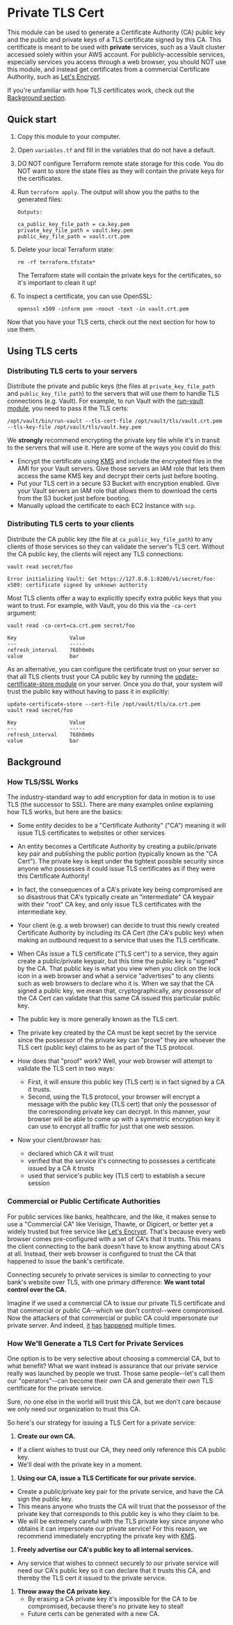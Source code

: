 # Private TLS Cert

This module can be used to generate a Certificate Authority (CA) public key and the public and private keys of a 
TLS certificate signed by this CA. This certificate is meant to be used with **private** services, such as a Vault 
cluster accessed solely within your AWS account. For publicly-accessible services, especially services you access 
through a web browser, you should NOT use this module, and instead get certificates from a commercial Certificate 
Authority, such as [Let's Encrypt](https://letsencrypt.org/).

If you're unfamiliar with how TLS certificates work, check out the [Background section](#background).




## Quick start

1. Copy this module to your computer.

1. Open `variables.tf` and fill in the variables that do not have a default.

1. DO NOT configure Terraform remote state storage for this code. You do NOT want to store the state files as they 
   will contain the private keys for the certificates.

1. Run `terraform apply`. The output will show you the paths to the generated files:

    ```
    Outputs:
    
    ca_public_key_file_path = ca.key.pem
    private_key_file_path = vault.key.pem
    public_key_file_path = vault.crt.pem
    ```
    
1. Delete your local Terraform state:

    ```
    rm -rf terraform.tfstate*
    ```

   The Terraform state will contain the private keys for the certificates, so it's important to clean it up!

1. To inspect a certificate, you can use OpenSSL:

    ```
    openssl x509 -inform pem -noout -text -in vault.crt.pem
    ```

Now that you have your TLS certs, check out the next section for how to use them.




## Using TLS certs


### Distributing TLS certs to your servers

Distribute the private and public keys (the files at `private_key_file_path` and `public_key_file_path`) to the 
servers that will use them to handle TLS connections (e.g. Vault). For example, to run Vault with the [run-vault 
module](https://github.com/hashicorp/terraform-aws-vault/tree/master/modules/run-vault), you need to pass it the TLS certs: 

```
/opt/vault/bin/run-vault --tls-cert-file /opt/vault/tls/vault.crt.pem --tls-key-file /opt/vault/tls/vault.key.pem
```   

We **strongly** recommend encrypting the private key file while it's in transit to the servers that will use it. Here 
are some of the ways you could do this:

* Encrypt the certificate using [KMS](https://aws.amazon.com/kms/) and include the encrypted files in the AMI for your
  Vault servers. Give those servers an IAM role that lets them access the same KMS key and decrypt their certs just
  before booting.
* Put your TLS cert in a secure S3 Bucket with encryption enabled. Give your Vault servers an IAM role that allows them
  to download the certs from the S3 bucket just before booting.
* Manually upload the certificate to each EC2 Instance with `scp`.


### Distributing TLS certs to your clients   
   
Distribute the CA public key (the file at `ca_public_key_file_path`) to any clients of those services so they can 
validate the server's TLS cert. Without the CA public key, the clients will reject any TLS connections: 

```
vault read secret/foo

Error initializing Vault: Get https://127.0.0.1:8200/v1/secret/foo: x509: certificate signed by unknown authority
```

Most TLS clients offer a way to explicitly specify extra public keys that you want to trust. For example, with 
Vault, you do this via the `-ca-cert` argument:

```
vault read -ca-cert=ca.crt.pem secret/foo

Key                 Value
---                 -----
refresh_interval    768h0m0s
value               bar
```

As an alternative, you can configure the certificate trust on your server so that all TLS clients trust your CA
public key by running the [update-certificate-store module](https://github.com/hashicorp/terraform-aws-vault/tree/master/modules/update-certificate-store) on your server. Once 
you do that, your system will trust the public key without having to pass it in explicitly:

```
update-certificate-store --cert-file /opt/vault/tls/ca.crt.pem
vault read secret/foo

Key                 Value
---                 -----
refresh_interval    768h0m0s
value               bar
```



## Background


### How TLS/SSL Works

The industry-standard way to add encryption for data in motion is to use TLS (the successor to SSL). There are many 
examples online explaining how TLS works, but here are the basics:

- Some entity decides to be a "Certificate Authority" ("CA") meaning it will issue TLS certificates to websites or 
  other services

- An entity becomes a Certificate Authority by creating a public/private key pair and publishing the public portion 
  (typically known as the "CA Cert"). The private key is kept under the tightest possible security since anyone who 
  possesses it could issue TLS certificates as if they were this Certificate Authority!

- In fact, the consequences of a CA's private key being compromised are so disastrous that CA's typically create an 
  "intermediate" CA keypair with their "root" CA key, and only issue TLS certificates with the intermediate key.

- Your client (e.g. a web browser) can decide to trust this newly created Certificate Authority by including its CA 
  Cert (the CA's public key) when making an outbound request to a service that uses the TLS certificate.

- When CAs issue a TLS certificate ("TLS cert") to a service, they again create a public/private keypair, but this time 
  the public key is "signed" by the CA. That public key is what you view when you click on the lock icon in a web 
  browser and what a service "advertises" to any clients such as web browsers to declare who it is. When we say that 
  the CA signed a public key, we mean that, cryptographically, any possessor of the CA Cert can validate that this same 
  CA issued this particular public key.

- The public key is more generally known as the TLS cert.

- The private key created by the CA must be kept secret by the service since the possessor of the private key can 
  "prove" they are whoever the TLS cert (public key) claims to be as part of the TLS protocol.

- How does that "proof" work? Well, your web browser will attempt to validate the TLS cert in two ways:
  - First, it will ensure this public key (TLS cert) is in fact signed by a CA it trusts.
  - Second, using the TLS protocol, your browser will encrypt a message with the public key (TLS cert) that only the
    possessor of the corresponding private key can decrypt. In this manner, your browser will be able to come up with a
    symmetric encryption key it can use to encrypt all traffic for just that one web session.

- Now your client/browser has:
  - declared which CA it will trust
  - verified that the service it's connecting to possesses a certificate issued by a CA it trusts
  - used that service's public key (TLS cert) to establish a secure session


### Commercial or Public Certificate Authorities

For public services like banks, healthcare, and the like, it makes sense to use a "Commercial CA" like Verisign, Thawte,
or Digicert, or better yet a widely trusted but free service like [Let's Encrypt](https://letsencrypt.org/). That's 
because every web browser comes pre-configured with a set of CA's that it trusts. This means the client connecting to 
the bank doesn't have to know anything about CA's at all. Instead, their web browser is configured to trust the CA that 
happened to issue the bank's certificate.

Connecting securely to private services is similar to connecting to your bank's website over TLS, with one primary 
difference: **We want total control over the CA.**

Imagine if we used a commercial CA to issue our private TLS certificate and that commercial or public CA--which we 
don't control--were compromised. Now the attackers of that commercial or public CA could impersonate our private server. 
And indeed, [it](https://www.theguardian.com/technology/2011/sep/05/diginotar-certificate-hack-cyberwar) [has](
https://www.schneier.com/blog/archives/2012/02/verisign_hacked.html) [happened](
http://www.infoworld.com/article/2623707/hacking/the-real-security-issue-behind-the-comodo-hack.html)
multiple times.


### How We'll Generate a TLS Cert for Private Services

One option is to be very selective about choosing a commercial CA, but to what benefit? What we want instead is 
assurance that our private service really was launched by people we trust. Those same people--let's call them our 
"operators"--can become their *own* CA and generate their *own* TLS certificate for the private service.

Sure, no one else in the world will trust this CA, but we don't care because we only need our organization to trust 
this CA.

So here's our strategy for issuing a TLS Cert for a private service:

1. **Create our own CA.**
  - If a client wishes to trust our CA, they need only reference this CA public key.
  - We'll deal with the private key in a moment.

1. **Using our CA, issue a TLS Certificate for our private service.**
  - Create a public/private key pair for the private service, and have the CA sign the public key.
  - This means anyone who trusts the CA will trust that the possessor of the private key that corresponds to this public 
    key is who they claim to be.
  - We will be extremely careful with the TLS private key since anyone who obtains it can impersonate our private 
    service! For this reason, we recommend immediately encrypting the private key with 
    [KMS](https://aws.amazon.com/kms/).

1. **Freely advertise our CA's public key to all internal services.**
  - Any service that wishes to connect securely to our private service will need our CA's public key so it can declare 
    that it trusts this CA, and thereby the TLS cert it issued to the private service.

1. **Throw away the CA private key.**
    - By erasing a CA private key it's impossible for the CA to be compromised, because there's no private key to steal!
    - Future certs can be generated with a new CA.

